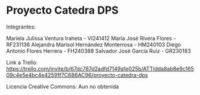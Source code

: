 # Proyecto Catedra DPS

Integrantes:

Mariela Julissa Ventura Iraheta - VI241412 
María José Rivera Flores - RF231136 
Alejandra Marisol Hernández Monterrosa - HM240103 
Diego Antonio Flores Herrera - FH240388 
Salvador José García Ruiz - GR230183 

Link a Trello:
https://trello.com/invite/b/67dc787d2adfd7149a1e025b/ATTIdda8ab8e9c16509c4e5e4bc4e42591f7C686AC96/proyecto-catedra-dps

Licencia Creative Commons: Aun no obtenida



